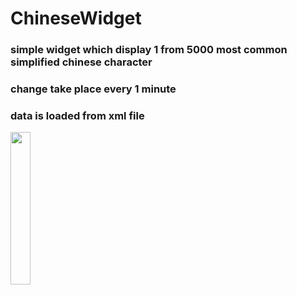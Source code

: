 # ChineseWidget
### simple widget which display 1 from 5000 most common simplified chinese character
### change take place every 1 minute
### data is loaded from xml file

<img src="https://user-images.githubusercontent.com/16723040/33724170-f4c72c70-db6e-11e7-83c3-d520e472aa12.png" width="25%" float:left>
